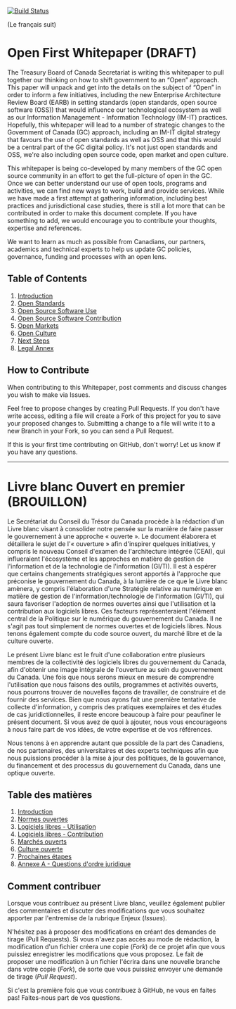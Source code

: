 [![Build Status](https://travis-ci.org/canada-ca/Open_First_Whitepaper.svg?branch=master)](https://travis-ci.org/canada-ca/Open_First_Whitepaper)

(Le français suit)

# Open First Whitepaper (DRAFT)

The Treasury Board of Canada Secretariat is writing this whitepaper to pull together our thinking on how to shift government to an “Open” approach. This paper will unpack and get into the details on the subject of “Open” in order to inform a few initiatives, including the new Enterprise Architecture Review Board (EARB) in setting standards (open standards, open source software (OSS)) that would influence our technological ecosystem as well as our Information Management - Information Technology (IM-IT) practices.  Hopefully, this whitepaper will lead to a number of strategic changes to the Government of Canada (GC) approach, including an IM-IT digital strategy that favours the use of open standards as well as OSS and that this would be a central part of the GC digital policy. It's not just open standards and OSS, we're also including open source code, open market and open culture.

This whitepaper is being co-developed by many members of the GC open source community in an effort to get the full-picture of open in the GC. Once we can better understand our use of open tools, programs and activities, we can find new ways to work, build and provide services. While we have made a first attempt at gathering information, including best practices and jurisdictional case studies, there is still a lot more that can be contributed in order to make this document complete. If you have something to add, we would encourage you to contribute your thoughts, expertise and references.

We want to learn as much as possible from Canadians, our partners, academics and technical experts to help us update GC policies, governance, funding and processes with an open lens.

## Table of Contents

1. [Introduction](en/1_Introduction.md)
2. [Open Standards](en/2_Open_Standards.md)
3. [Open Source Software Use](en/3_Open_Source_Software_Use.md)
4. [Open Source Software Contribution](en/4_Open_Source_Software_Contribution.md)
5. [Open Markets](en/5_Open_Markets.md)
6. [Open Culture](en/6_Open_Culture.md)
7. [Next Steps](en/7_Next_Steps.md)
8. [Legal Annex](en/Annex_Legal.md)

## How to Contribute

When contributing to this Whitepaper, post comments and discuss changes you wish to make via Issues.

Feel free to propose changes by creating Pull Requests.  If you don't have write access, editing a file will create a Fork of this project for you to save your proposed changes to.  Submitting a change to a file will write it to a new Branch in your Fork, so you can send a Pull Request.

If this is your first time contributing on GitHub, don't worry! Let us know if you have any questions.

_______________________________________________________________________________

# Livre blanc Ouvert en premier (BROUILLON)

Le Secrétariat du Conseil du Trésor du Canada procède à la rédaction d'un Livre blanc visant à consolider notre pensée sur la manière de faire passer le gouvernement à une approche « ouverte ». Le document élaborera et détaillera le sujet de l'« ouverture » afin d'inspirer quelques initiatives, y compris le nouveau Conseil d'examen de l'architecture intégrée (CEAI), qui influeraient l'écosystème et les approches en matière de gestion de l'information et de la technologie de l'information (GI/TI). Il est à espérer que certains changements stratégiques seront apportés à l'approche que préconise le gouvernement du Canada, à la lumière de ce que le Livre blanc amènera, y compris l'élaboration d'une Stratégie relative au numérique en matière de gestion de l'information/technologie de l'information (GI/TI), qui saura favoriser l'adoption de normes ouvertes ainsi que l'utilisation et la contribution aux logiciels libres. Ces facteurs représenteraient l'élément central de la Politique sur le numérique du gouvernement du Canada. Il ne s'agit pas tout simplement de normes ouvertes et de logiciels libres. Nous tenons également compte du code source ouvert, du marché libre et de la culture ouverte.

Le présent Livre blanc est le fruit d'une collaboration entre plusieurs membres de la collectivité des logiciels libres du gouvernement du Canada, afin d'obtenir une image intégrale de l'ouverture au sein du gouvernement du Canada. Une fois que nous serons mieux en mesure de comprendre l'utilisation que nous faisons des outils, programmes et activités ouverts, nous pourrons trouver de nouvelles façons de travailler, de construire et de fournir des services. Bien que nous ayons fait une première tentative de collecte d'information, y compris des pratiques exemplaires et des études de cas juridictionnelles, il reste encore beaucoup à faire pour peaufiner le présent document. Si vous avez de quoi à ajouter, nous vous encourageons à nous faire part de vos idées, de votre expertise et de vos références.

Nous tenons à en apprendre autant que possible de la part des Canadiens, de nos partenaires, des universitaires et des experts techniques afin que nous puissions procéder à la mise à jour des politiques, de la gouvernance, du financement et des processus du gouvernement du Canada, dans une optique ouverte.

## Table des matières

1. [Introduction](fr/1_Introduction.md)
2. [Normes ouvertes](fr/2_Normes_ouvertes.md)
3. [Logiciels libres - Utilisation](fr/3_Logiciel_libre_Utilisation.md)
4. [Logiciels libres - Contribution](fr/4_Logiciel_libre_Contribution.md)
5. [Marchés ouverts](fr/5_Marchés_ouverts.md)
6. [Culture ouverte](fr/6_Culture_ouverte.md)
7. [Prochaines étapes](fr/7_Prochaines_étapes.md)
8. [Annexe A - Questions d'ordre juridique](fr/Annexe_légale.md)

## Comment contribuer

Lorsque vous contribuez au présent Livre blanc, veuillez également publier des commentaires et discuter des modifications que vous souhaitez apporter par l'entremise de la rubrique Enjeux (_Issues_).

N'hésitez pas à proposer des modifications en créant des demandes de tirage (Pull Requests). Si vous n'avez pas accès au mode de rédaction, la modification d'un fichier créera une copie (_Fork_) de ce projet afin que vous puissiez enregistrer les modifications que vous proposez. Le fait de proposer une modification à un fichier l'écrira dans une nouvelle branche dans votre copie (_Fork_), de sorte que vous puissiez envoyer une demande de tirage (_Pull Request_).

Si c'est la première fois que vous contribuez à GitHub, ne vous en faites pas! Faites-nous part de vos questions.
